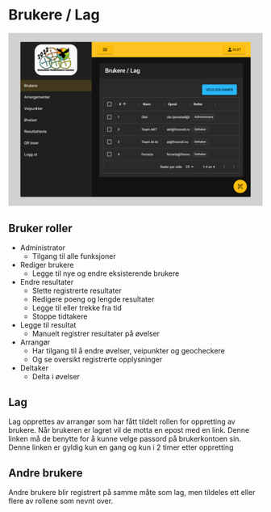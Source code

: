 # Brukere / Lag

![Brukere](img/users.png)

## Bruker roller

- Administrator
    - Tilgang til alle funksjoner
- Rediger brukere
    - Legge til nye og endre eksisterende brukere
- Endre resultater
    - Slette registrerte resultater
    - Redigere poeng og lengde resultater
    - Legge til eller trekke fra tid
    - Stoppe tidtakere
- Legge til resultat
    - Manuelt registrer resultater på øvelser
- Arrangør
    - Har tilgang til å endre øvelser, veipunkter og geocheckere
    - Og se oversikt registrerte opplysninger
- Deltaker
    - Delta i øvelser

## Lag

Lag opprettes av arrangør som har fått tildelt rollen for oppretting av brukere. Når brukeren er lagret vil de motta en epost med en link. Denne linken må de benytte for å kunne velge passord på brukerkontoen sin. Denne linken er gyldig kun en gang og kun i 2 timer etter oppretting

## Andre brukere

Andre brukere blir registrert på samme måte som lag, men tildeles ett eller flere av rollene som nevnt over.
